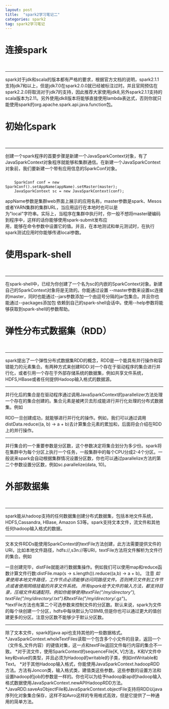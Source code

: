 ```yaml
---
layout: post
title:  "spark2学习笔记二"
categories: spark2
tag: spark2学习笔记
---
```


连接spark
============
<br />

****

spark对于jdk和scala的版本都有严格的要求，根据官方文档的说明，spark2.1.1支持jdk7和以上，但是jdk7.0在spark2.0.0就已经被标注过时。并且官网预估在spark2.2.0将取消对于jdk7的支持，因此推荐大家使用jdk8,另外spark2.1.1支持的scala版本为2.11。另外使用jdk8版本将能够直接使用lambda表达式，否则你就只能使用spark的org.apache.spark.api.java.function包。


初始化spark
============
<br />

****

创建一个spark程序的首要步骤是新建一个JavaSparkContext对象，有了JavaSparkContext对象程序就能够和集群通信。在新建一个JavaSparkContext对象前，我们要新建一个带有应用信息的SparkConf对象。

<pre><code>
    SparkConf conf = new SparkConf().setAppName(appName).setMaster(master);  
    JavaSparkContext sc = new JavaSparkContext(conf);
</code></pre>

appName参数是集群web界面上展示的应用名称，master参数是spark、Mesos或者YARN集群的集群URL，当应用运行在本地时也可以是  
为"local"字符串。实际上，当程序在集群中执行时，你一般不想将master硬编码到程序中，这样的话你能够使用spark-submit发布应  
用，能够在命令参数中设置它的值。并且，在本地测试和单元测试时，在执行spark测试应用时你能够传递local参数。


使用spark-shell
===============
<br />

****

在spark-shell中，已经为你创建了一个名为sc的内嵌的SparkContext对象。新建自己的SparkContext对象将是无效的。你能通过设置 --master参数来设置sc连接的master，同时也能通过--jars参数添加一个由逗号分隔的jar包集合。并且你也能通过--packages添加包 依赖到自己的spark-shell会话中。使用--help参数将能够获取到spark-shell的参数帮助。


弹性分布式数据集（RDD）
===============
<br />

****

spark提出了一个弹性分布式数据集RDD的概念，RDD是一个能具有并行操作和容错能力的元素集合。有两种方式来创建RDD:对一个存在于驱动程序的集合进行并行化，或者引用一个存在于外部存储系统的数据集，例如共享文件系统，HDFS,HBase或者任何提供Hadoop输入格式的数据源。

****


并行化后的集合是在驱动程序通过调用JavaSparkContext的parallelizer方法处理一个存在的集合创建的。集合元素是被拷贝去形成能进行并行化处理的分布式数据集。例如


RDD一旦创建成功，就能够进行并行化的操作。例如，我们可以通过调用distData.reduce((a, b) -> a + b)去计算集合元素的累加和，后面将会介绍在RDD上的并行操作。
****


并行集合的一个重要参数是分区数，这个参数决定将集合划分为多少份。spark将在集群中为每个分区上执行一个任务，一般集群中的每个CPU分成2-4个分区。一般说来spark会自动根据集群情况设置分区数，你也可以通过parallelize方法的第二个参数设置分区数，例如sc.parallelize(data, 10)。


外部数据集
===============
<br />

****

spark能从hadoop支持的任何数据集创建分布式数据集，包括本地文件系统，HDFS,Cassandra, HBase, Amazon S3等。spark支持文本文件，流文件和其他任何hadoop输入格式的数据。

****

文本文件RDDs能使用SparkContext的textFile方法创建，此方法需要提供文件的URI，比如本地文件路径，hdfs://,s3n://等URI，textFile方法将文件解析为文件行的集合。例如

一旦创建完毕，distFile就能进行数据集操作。例如我们可以使用map和reduce函数计算文件行数:distFile.map(s -> s.length()).reduce((a,b) -> a + b)。
注意
*如果使用本地文件路径，工作节点必须能够访问同路径文件。否则拷贝文件到工作节点或者使用网络挂载的共享文件系统。
*所有spark给予文件的输入方法，都支持目录，压缩文件和通配符。例如你能够使用textFile("/my/directory"), textFile("/my/directory/*.txt")和textFile("/my/directory/*.gz")。  
*textFile方法也有第二个可选参数来控制文件的分区数。默认来说，spark为文件的每个块创建一个分区，hdfs中每块默认为128MB,但是你也可以通过更大的值创建更多的分区。注意分区数不能够少于默认分区数。  

****

除了文本文件，spark的java api也支持其他的一些数据格式。  
*JavaSparkContext.wholeTextFiles读取一个包含多个小文件的目录，返回一个（文件名,文件内容）的键值对集，这一点和textFile返回文件每行内容的集合不一致。
*对于流文件，使用SparkContext的sequenceFile[K, V]方法，K和V文件中key和value的类型，并且必须为Hadoop的writable的子类，例如intWritable和Text。
*对于其他Hadoop输入格式，你能使用JavaSparkContext.hadoopRDD方法。方法有Joncon类，输入格式类，建值类这些参数。这些参数的设置方法和设置hadoop的job的参数是一样的。你也可以为给予hadoop新api的hadoop输入格式数据使用JavaSparkContext.newAPIHadoopRDD方法。
*JavaRDD.saveAsObjectFile和JavaSparkContext.objectFile支持将RDD以java序列化对象集合保存，这样不如Avro这样的专用格式高效，但是它提供了一种通用的简单方法。